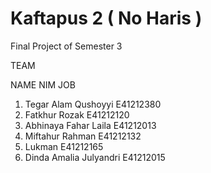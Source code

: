 # Kaftapus 2 ( No Haris )
Final Project of Semester 3

TEAM

   NAME                     NIM                     JOB
1. Tegar Alam Qushoyyi      E41212380               
2. Fatkhur Rozak            E41212120               
3. Abhinaya Fahar Laila     E41212013               
4. Miftahur Rahman          E41212132               
5. Lukman                   E41212165               
6. Dinda Amalia Julyandri   E41212015               

